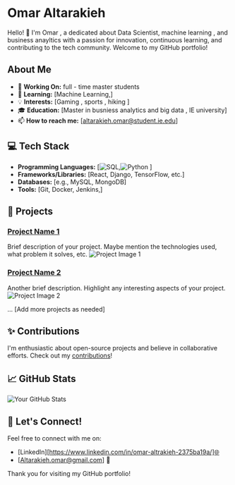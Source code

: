 # Omar Altarakieh

Hello! 👋 I'm Omar , a dedicated about Data Scientist, machine learning , and business anayltics  with a passion for innovation, continuous learning, and contributing to the tech community. Welcome to my GitHub portfolio!

##  About Me

- 🔭 **Working On:** full - time master students   
- 🌱 **Learning:** [Machine Learning,]
- 💡 **Interests:** [Gaming , sports , hiking ]
- 🎓 **Education:** [Master in busniess analytics and big data , IE university]
- 📫 **How to reach me:** [altarakieh.omar@student.ie.edu]

## 💻 Tech Stack

- **Programming Languages:** [![SQL](https://img.shields.io/badge/-SQL-336791?style=for-the-badge&logo=postgresql),![Python](https://img.shields.io/badge/-Python-336791?style=for-the-badge&logo=python&logoColor=white)
]
- **Frameworks/Libraries:** [React, Django, TensorFlow, etc.]
- **Databases:** [e.g., MySQL, MongoDB]
- **Tools:** [Git, Docker, Jenkins,]

## 🚀 Projects

### [Project Name 1](Project-Link-1)
Brief description of your project. Maybe mention the technologies used, what problem it solves, etc.
![Project Image 1](your-project-image-url-1)

### [Project Name 2](Project-Link-2)
Another brief description. Highlight any interesting aspects of your project.
![Project Image 2](your-project-image-url-2)

... [Add more projects as needed]

## ✨ Contributions

I'm enthusiastic about open-source projects and believe in collaborative efforts. Check out my [contributions](https://github.com/[Your-GitHub-Username]?tab=repositories)!

## 📈 GitHub Stats

![Your GitHub Stats](https://github-readme-stats.vercel.app/api?username=Your-GitHub-Username&show_icons=true&theme=radical)

## 🤝 Let's Connect!

Feel free to connect with me on:
- [LinkedIn][https://www.linkedin.com/in/omar-altrakieh-2375ba19a/]🌐
- [Altarakieh.omar@gmail.com] 💼

Thank you for visiting my GitHub portfolio!
